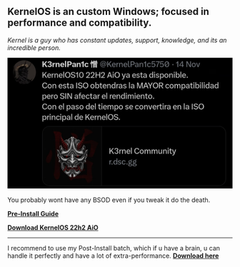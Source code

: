 ## KernelOS is an custom Windows; focused in performance and compatibility.

*Kernel is a guy who has constant updates, support, knowledge, and its an incredible person.*

![kos](https://github.com/gzmatte/trash/blob/main/Picsart_23-12-13_02-32-20-239.jpg)

You probably wont have any BSOD even if you tweak it do the death.

**[Pre-Install Guide](https://docs.google.com/document/d/1E7er38lWVD44Q3SaCMgO8CQEMQwNMz7O45l9aAYDcdQ/)**

**[Download KernelOS 22h2 AiO](https://discord.gg/kernelos)**

----

I recommend to use my Post-Install batch, which if u have a brain, u can handle it perfectly and have a lot of extra-performance.
**[Download here](https://github.com/gzmatte/atr)**
